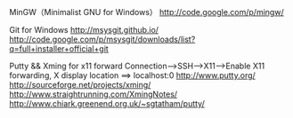 MinGW（Minimalist GNU for Windows）
http://code.google.com/p/mingw/

Git for Windows
http://msysgit.github.io/
http://code.google.com/p/msysgit/downloads/list?q=full+installer+official+git

Putty && Xming for x11 forward
Connection-->SSH-->X11-->Enable X11 forwarding, X display location ==> localhost:0
http://www.putty.org/
http://sourceforge.net/projects/xming/
http://www.straightrunning.com/XmingNotes/
http://www.chiark.greenend.org.uk/~sgtatham/putty/

